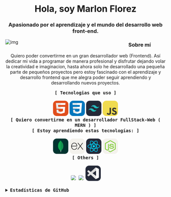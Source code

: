 <h1 align="center">Hola, soy Marlon Florez</h1>
<h3 align="center">Apasionado por el aprendizaje y el mundo del desarrollo web front-end.</h3>

<img src="https://i.pinimg.com/736x/19/64/d3/1964d3c8e1df0ce5f4177748e8bcc6f1.jpg" alt="img" align="left" width="340px" >
<h3 align="center">Sobre mí</h3>
<p align="center">
Quiero poder convertirme en un gran desarrollador web (Frontend). Así dedicar mi vida a programar de manera profesional y disfrutar dejando volar la creatividad e imaginacion, hasta ahora solo he desarrollado una pequeña parte de pequeños proyectos pero estoy fascinado con el aprendizaje y desarrollo frontend que me alegra poder seguir aprendiendo y desarrollando nuevos proyectos.
</p>

<!--tecnologias-->

<div align="center">
   <samp><b>[ Tecnologias que uso ]</b></samp>
   <div align="center">
     <br>
     <img src="https://github.com/tandpfun/skill-icons/blob/main/icons/HTML.svg" width="48" title="HTML">
     <img src="https://github.com/tandpfun/skill-icons/blob/main/icons/CSS.svg" width="48" title="CSS">   
     <img src="https://github.com/tandpfun/skill-icons/blob/main/icons/TailwindCSS-Dark.svg" width="48" title="TailWindCss">   
     <img src="https://github.com/tandpfun/skill-icons/blob/main/icons/JavaScript.svg" width="48"  title="Javascript"> 
   </div> 
</div>

<div align="center">
   <samp><b>[ Quiero convertirme en un desarrollador FullStack-Web ( MERN ) ]</b></samp>
     <br>
   <samp><b>[ Estoy aprendiendo estas tecnologías: ]</b></samp>

   <div align="center">
     <br>
     <img src="https://github.com/tandpfun/skill-icons/blob/main/icons/MongoDB.svg" width="48" title="MongoDB">
     <img src="https://github.com/tandpfun/skill-icons/blob/main/icons/ExpressJS-Light.svg" width="48" title="ExpressJS">
     <img src="https://github.com/tandpfun/skill-icons/blob/main/icons/React-Dark.svg" width="48" title="React">
     <img src="https://github.com/tandpfun/skill-icons/blob/main/icons/NodeJS-Light.svg" width="48" title="NodeJS">
   </div> 
</div>

<div align="center">
   <samp><b>[ Others ]</b></samp>
   <div align="center">
     <br>
       <image width="48"style="background-color: #fff; border-radius: 5px; padding:2px;" src="https://upload.wikimedia.org/wikipedia/commons/thumb/f/f1/Icons8_flat_linux.svg/1200px-Icons8_flat_linux.svg.png">
      <image width="48" style="background-color: #fff; border-radius: 5px; padding:2px;" src="https://raw.githubusercontent.com/tandpfun/skill-icons/65dea6c4eaca7da319e552c09f4cf5a9a8dab2c8/icons/VIM-Dark.svg">
<img src="https://github.com/tandpfun/skill-icons/blob/main/icons/VSCode-Dark.svg" width="48" title="Vscode">   
   </div> 
</div>
 <br>
<details>
   
<summary><samp><b>Estadísticas de GitHub</b></samp></summary>

<h2></h2><br>

<!-- Contact Me -->

<p align="center">
  <samp>  
    📧 Contacto: <a href="mailto:jmarloncin07@gmail.com">jmarloncin07@gmail.com</a>
  </samp>
</p>


<div align="center" >
  <img 
    src="https://github-readme-stats.vercel.app/api?username=jMarlonDev&show_icons=true&hide=contribs,prs&cache_seconds=86400&theme=dark" 
    width="440"
  />
&nbsp;&nbsp;&nbsp;&nbsp;&nbsp;
  <img 
    src="https://github-readme-stats.vercel.app/api/top-langs/?username=jMarlonDev&theme=dark&hide_border=false&include_all_commits=false&count_private=false&layout=compact" 
    width="305"/>
</div>




